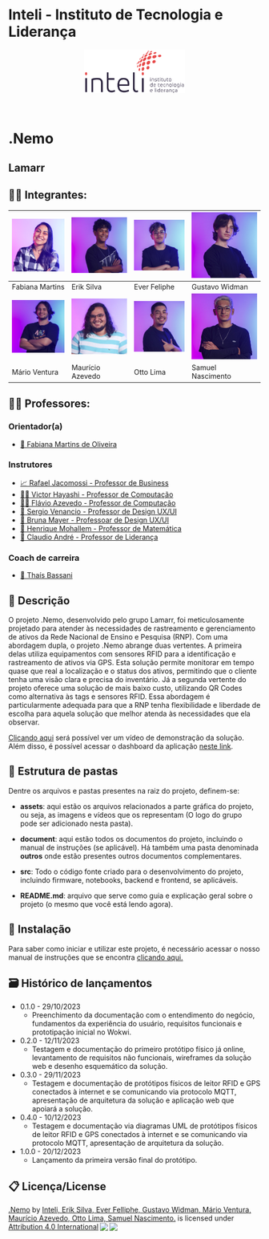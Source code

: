 # Inteli - Instituto de Tecnologia e Liderança

<p align="center">
<a href= "https://www.inteli.edu.br/"><img src="assets/inteli.png" alt="Inteli - Instituto de Tecnologia e Liderança" border="0" width=40% height=40%></a>
</p>

<br>

# .Nemo

## Lamarr

## 👨‍🎓 Integrantes:

| <a href= "https://www.linkedin.com/in/fabiana-martins-de-oliveira-8993b0b2/"><img src="assets/fabi.png" alt="Fabiana Martins - Orientadora"></a> | <a href= "https://www.linkedin.com/in/erik-batista-da-silva-455612215/"><img src="assets/erik.jpg" alt="Erik Silva"></a> | <a href= "https://www.linkedin.com/in/ever-felliphe-sousa-da-costa-16001617a/"><img src="assets/ever.jpg" alt="Ever Feliphe"></a> | <a href= "https://www.linkedin.com/in/gustavo-widman/"><img src="assets/gustavo.jpg" alt="Gustavo Widman"></a>                              |
| ------------------------------------------------------------------------------------------------------------------------------------------------ | ------------------------------------------------------------------------------------------------------------------------ | --------------------------------------------------------------------------------------------------------------------------------- | ------------------------------------------------------------------------------------------------------------------------------------------- |
| Fabiana Martins                                                                                                                                  | Erik Silva                                                                                                               | Ever Feliphe                                                                                                                      | Gustavo Widman                                                                                                                              |
| <a href= "https://www.linkedin.com/in/m%C3%A1rio-ventura-medeiros-123682291/"><img src="assets/mario.jpg" alt="Mário Ventura"></a>               | <a href= "https://www.linkedin.com/in/mauricio-azevedo-neto/"><img src="assets/mauri.jpg" alt="Maurício Azevedo"></a>    | <a href= "https://www.linkedin.com/in/otto-bernardo-coutinho-lima/"><img src="assets/otto.jpg" alt="Otto Lima"></a>               | <a href= "https://www.linkedin.com/in/samuel-martins-lopes-nascimento-7a805526a/"><img src="assets/samuel.jpg" alt="Samuel Nascimento"></a> |
| Mário Ventura                                                                                                                                    | Maurício Azevedo                                                                                                         | Otto Lima                                                                                                                         | Samuel Nascimento                                                                                                                           |

## 👩‍🏫 Professores:

### Orientador(a)

- <a href="https://www.linkedin.com/in/fabiana-martins-de-oliveira-8993b0b2/">🧭 Fabiana Martins de Oliveira </a>

### Instrutores

- <a href="https://www.linkedin.com/in/rafael-jacomossi-6135b0a1/">📈 Rafael Jacomossi - Professor de Business</a>
- <a href="https://www.linkedin.com/in/vthayashi/">👨‍💻 Victor Hayashi - Professor de Computação</a>
- <a href="https://www.linkedin.com/in/flaviomarquesazevedo/">👨‍💻 Flávio Azevedo - Professor de Computação</a>
- <a href="https://www.linkedin.com/in/sergio-venancio-a509b342/">🎨 Sergio Venancio - Professor de Design UX/UI </a>
- <a href="https://www.linkedin.com/in/bruna-mayer-00a556174/">🎨 Bruna Mayer - Professoar de Design UX/UI </a>
- <a href="https://www.linkedin.com/in/henrique-mohallem-paiva-6854b460/">🧮 Henrique Mohallem - Professor de Matemática</a>
- <a href="https://www.linkedin.com/in/profclaudioandre/">👑 Claudio André - Professor de Liderança </a>

### Coach de carreira

- <a href="https://www.linkedin.com/in/thais-bassani/">💪 Thaís Bassani</a>

## 📜 Descrição

O projeto .Nemo, desenvolvido pelo grupo Lamarr, foi meticulosamente projetado para atender às necessidades de rastreamento e gerenciamento de ativos da Rede Nacional de Ensino e Pesquisa (RNP). Com uma abordagem dupla, o projeto .Nemo abrange duas vertentes. A primeira delas utiliza equipamentos com sensores RFID para a identificação e rastreamento de ativos via GPS. Esta solução permite monitorar em tempo quase que  real a localização e o status dos ativos, permitindo que o cliente tenha uma visão clara e precisa do inventário. Já a segunda vertente do projeto oferece uma solução de mais baixo custo, utilizando QR Codes como alternativa às tags e sensores RFID. Essa abordagem é particularmente adequada para que a RNP tenha flexibilidade e liberdade de escolha para aquela solução que melhor atenda às necessidades que ela observar.

[Clicando aqui](https://youtu.be/5IbQflfqY68) será possível ver um vídeo de demonstração da solução. 
Além disso, é possível acessar o dashboard da aplicação [neste link](https://dotnemo.tech/).

## 📁 Estrutura de pastas

Dentre os arquivos e pastas presentes na raiz do projeto, definem-se:

- <b>assets</b>: aqui estão os arquivos relacionados a parte gráfica do projeto, ou seja, as imagens e vídeos que os representam (O logo do grupo pode ser adicionado nesta pasta).

- <b>document</b>: aqui estão todos os documentos do projeto, incluindo o manual de instruções (se aplicável). Há também uma pasta denominada <b>outros</b> onde estão presentes outros documentos complementares.

- <b>src</b>: Todo o código fonte criado para o desenvolvimento do projeto, incluindo firmware, notebooks, backend e frontend, se aplicáveis.

- <b>README.md</b>: arquivo que serve como guia e explicação geral sobre o projeto (o mesmo que você está lendo agora).

## 🔧 Instalação

Para saber como iniciar e utilizar este projeto, é necessário acessar o nosso manual de instruções que se encontra [clicando aqui.](https://github.com/2023M4T8Inteli/grupo3/blob/main/document/outros/Manual%20de%20instru%C3%A7%C3%B5es.pdf)

## 🗃 Histórico de lançamentos

- 0.1.0 - 29/10/2023
  - Preenchimento da documentação com o entendimento do negócio, fundamentos da experiência do usuário, requisitos funcionais e prototipação inicial no Wokwi.
- 0.2.0 - 12/11/2023
  - Testagem e documentação do primeiro protótipo físico já online, levantamento de requisitos não funcionais, wireframes da solução web e desenho esquemático da solução.
- 0.3.0 - 29/11/2023
  - Testagem e documentação de protótipos físicos de leitor RFID e GPS conectados à internet e se comunicando via protocolo MQTT, apresentação de arquitetura da solução e aplicação web que apoiará a solução.
- 0.4.0 - 10/12/2023
  - Testagem e documentação via diagramas UML de protótipos físicos de leitor RFID e GPS conectados à internet e se comunicando via protocolo MQTT, apresentação de arquitetura da solução.
- 1.0.0 - 20/12/2023
  - Lançamento da primeira versão final do protótipo.

## 📋 Licença/License

<p xmlns:cc="http://creativecommons.org/ns#" xmlns:dct="http://purl.org/dc/terms/"><a property="dct:title" rel="cc:attributionURL" href="https://github.com/2023M4T8Inteli/grupo3">.Nemo</a> by <a rel="cc:attributionURL dct:creator" property="cc:attributionName" href="https://www.inteli.edu.br/">Inteli, Erik Silva, Ever Felliphe, Gustavo Widman, Mário Ventura, Maurício Azevedo, Otto Lima, Samuel Nascimento.</a> is licensed under <a href="http://creativecommons.org/licenses/by/4.0/?ref=chooser-v1" target="_blank" rel="license noopener noreferrer" style="display:inline-block;">Attribution 4.0 International<img style="height:22px!important;margin-left:3px;vertical-align:text-bottom;" src="https://mirrors.creativecommons.org/presskit/icons/cc.svg?ref=chooser-v1"><img style="height:22px!important;margin-left:3px;vertical-align:text-bottom;" src="https://mirrors.creativecommons.org/presskit/icons/by.svg?ref=chooser-v1"></a></p>
